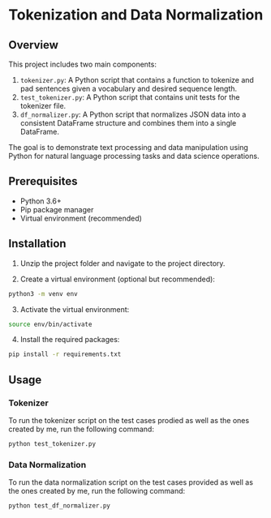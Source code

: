 # Tokenization and Data Normalization

## Overview

This project includes two main components:
1. `tokenizer.py`: A Python script that contains a function to tokenize and pad sentences given a vocabulary and desired sequence length.
2. `test_tokenizer.py`: A Python script that contains unit tests for the tokenizer file.
3. `df_normalizer.py`: A Python script that normalizes JSON data into a consistent DataFrame structure and combines them into a single DataFrame.

The goal is to demonstrate text processing and data manipulation using Python for natural language processing tasks and data science operations.

## Prerequisites
- Python 3.6+
- Pip package manager
- Virtual environment (recommended)

## Installation

1. Unzip the project folder and navigate to the project directory.

2. Create a virtual environment (optional but recommended):

```bash
python3 -m venv env
```

3. Activate the virtual environment:

```bash
source env/bin/activate
```

4. Install the required packages:

```bash
pip install -r requirements.txt
```

## Usage

### Tokenizer

To run the tokenizer script on the test cases prodied as well as the ones created by me, run the following command:

```bash
python test_tokenizer.py
```

### Data Normalization

To run the data normalization script on the test cases provided as well as the ones created by me, run the following command:

```bash
python test_df_normalizer.py
```

